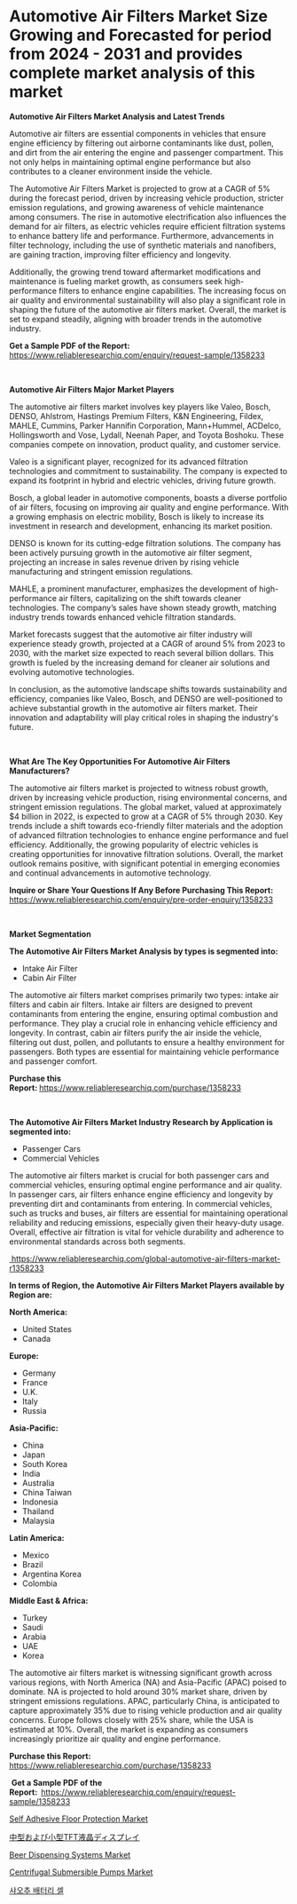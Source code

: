 <p><h1>Automotive Air Filters Market Size Growing and Forecasted for period from 2024 - 2031 and provides complete market analysis of this market</h1></p><p><strong>Automotive Air Filters Market Analysis and Latest Trends</strong></p>
<p><p>Automotive air filters are essential components in vehicles that ensure engine efficiency by filtering out airborne contaminants like dust, pollen, and dirt from the air entering the engine and passenger compartment. This not only helps in maintaining optimal engine performance but also contributes to a cleaner environment inside the vehicle.</p><p>The Automotive Air Filters Market is projected to grow at a CAGR of 5% during the forecast period, driven by increasing vehicle production, stricter emission regulations, and growing awareness of vehicle maintenance among consumers. The rise in automotive electrification also influences the demand for air filters, as electric vehicles require efficient filtration systems to enhance battery life and performance. Furthermore, advancements in filter technology, including the use of synthetic materials and nanofibers, are gaining traction, improving filter efficiency and longevity.</p><p>Additionally, the growing trend toward aftermarket modifications and maintenance is fueling market growth, as consumers seek high-performance filters to enhance engine capabilities. The increasing focus on air quality and environmental sustainability will also play a significant role in shaping the future of the automotive air filters market. Overall, the market is set to expand steadily, aligning with broader trends in the automotive industry.</p></p>
<p><strong>Get a Sample PDF of the Report:&nbsp;</strong> <a href="https://www.reliableresearchiq.com/enquiry/request-sample/1358233">https://www.reliableresearchiq.com/enquiry/request-sample/1358233</a></p>
<p>&nbsp;</p>
<p><strong>Automotive Air Filters Major Market Players</strong></p>
<p><p>The automotive air filters market involves key players like Valeo, Bosch, DENSO, Ahlstrom, Hastings Premium Filters, K&N Engineering, Fildex, MAHLE, Cummins, Parker Hannifin Corporation, Mann+Hummel, ACDelco, Hollingsworth and Vose, Lydall, Neenah Paper, and Toyota Boshoku. These companies compete on innovation, product quality, and customer service.</p><p>Valeo is a significant player, recognized for its advanced filtration technologies and commitment to sustainability. The company is expected to expand its footprint in hybrid and electric vehicles, driving future growth.</p><p>Bosch, a global leader in automotive components, boasts a diverse portfolio of air filters, focusing on improving air quality and engine performance. With a growing emphasis on electric mobility, Bosch is likely to increase its investment in research and development, enhancing its market position.</p><p>DENSO is known for its cutting-edge filtration solutions. The company has been actively pursuing growth in the automotive air filter segment, projecting an increase in sales revenue driven by rising vehicle manufacturing and stringent emission regulations.</p><p>MAHLE, a prominent manufacturer, emphasizes the development of high-performance air filters, capitalizing on the shift towards cleaner technologies. The company’s sales have shown steady growth, matching industry trends towards enhanced vehicle filtration standards.</p><p>Market forecasts suggest that the automotive air filter industry will experience steady growth, projected at a CAGR of around 5% from 2023 to 2030, with the market size expected to reach several billion dollars. This growth is fueled by the increasing demand for cleaner air solutions and evolving automotive technologies.</p><p>In conclusion, as the automotive landscape shifts towards sustainability and efficiency, companies like Valeo, Bosch, and DENSO are well-positioned to achieve substantial growth in the automotive air filters market. Their innovation and adaptability will play critical roles in shaping the industry's future.</p></p>
<p>&nbsp;</p>
<p><strong>What Are The Key Opportunities For Automotive Air Filters Manufacturers?</strong></p>
<p><p>The automotive air filters market is projected to witness robust growth, driven by increasing vehicle production, rising environmental concerns, and stringent emission regulations. The global market, valued at approximately $4 billion in 2022, is expected to grow at a CAGR of 5% through 2030. Key trends include a shift towards eco-friendly filter materials and the adoption of advanced filtration technologies to enhance engine performance and fuel efficiency. Additionally, the growing popularity of electric vehicles is creating opportunities for innovative filtration solutions. Overall, the market outlook remains positive, with significant potential in emerging economies and continual advancements in automotive technology.</p></p>
<p><strong>Inquire or Share Your Questions If Any Before Purchasing This Report:</strong> <a href="https://www.reliableresearchiq.com/enquiry/pre-order-enquiry/1358233">https://www.reliableresearchiq.com/enquiry/pre-order-enquiry/1358233</a></p>
<p>&nbsp;</p>
<p><strong>Market Segmentation</strong></p>
<p><strong>The Automotive Air Filters Market Analysis by types is segmented into:</strong></p>
<p><ul><li>Intake Air Filter</li><li>Cabin Air Filter</li></ul></p>
<p><p>The automotive air filters market comprises primarily two types: intake air filters and cabin air filters. Intake air filters are designed to prevent contaminants from entering the engine, ensuring optimal combustion and performance. They play a crucial role in enhancing vehicle efficiency and longevity. In contrast, cabin air filters purify the air inside the vehicle, filtering out dust, pollen, and pollutants to ensure a healthy environment for passengers. Both types are essential for maintaining vehicle performance and passenger comfort.</p></p>
<p><strong>Purchase this Report:&nbsp;</strong><a href="https://www.reliableresearchiq.com/purchase/1358233">https://www.reliableresearchiq.com/purchase/1358233</a></p>
<p>&nbsp;</p>
<p><strong>The Automotive Air Filters Market Industry Research by Application is segmented into:</strong></p>
<p><ul><li>Passenger Cars</li><li>Commercial Vehicles</li></ul></p>
<p><p>The automotive air filters market is crucial for both passenger cars and commercial vehicles, ensuring optimal engine performance and air quality. In passenger cars, air filters enhance engine efficiency and longevity by preventing dirt and contaminants from entering. In commercial vehicles, such as trucks and buses, air filters are essential for maintaining operational reliability and reducing emissions, especially given their heavy-duty usage. Overall, effective air filtration is vital for vehicle durability and adherence to environmental standards across both segments.</p></p>
<p><a href="https://www.reliableresearchiq.com/global-automotive-air-filters-market-r1358233">&nbsp;https://www.reliableresearchiq.com/global-automotive-air-filters-market-r1358233</a></p>
<p><strong>In terms of Region, the Automotive Air Filters Market Players available by Region are:</strong></p>
<p>
    <p> <strong> North America: </strong>
        <ul>
            <li>United States</li>
            <li>Canada</li>
        </ul>
        </p> 
    <p> <strong> Europe: </strong>
        <ul>
            <li>Germany</li>
            <li>France</li>
            <li>U.K.</li>
            <li>Italy</li>
            <li>Russia</li>
        </ul>
        </p> 
    <p> <strong> Asia-Pacific: </strong>
        <ul>
            <li>China</li>
            <li>Japan</li>
            <li>South Korea</li>
            <li>India</li>
            <li>Australia</li>
            <li>China Taiwan</li>
            <li>Indonesia</li>
            <li>Thailand</li>
            <li>Malaysia</li>
        </ul>
        </p> 
    <p> <strong> Latin America: </strong>
        <ul>
            <li>Mexico</li>
            <li>Brazil</li>
            <li>Argentina Korea</li>
            <li>Colombia</li>
        </ul>
        </p> 
    <p> <strong> Middle East & Africa: </strong>
        <ul>
            <li>Turkey</li>
            <li>Saudi</li>
            <li>Arabia</li>
            <li>UAE</li>
            <li>Korea</li>
        </ul>
    </p>
    </p>
<p><p>The automotive air filters market is witnessing significant growth across various regions, with North America (NA) and Asia-Pacific (APAC) poised to dominate. NA is projected to hold around 30% market share, driven by stringent emissions regulations. APAC, particularly China, is anticipated to capture approximately 35% due to rising vehicle production and air quality concerns. Europe follows closely with 25% share, while the USA is estimated at 10%. Overall, the market is expanding as consumers increasingly prioritize air quality and engine performance.</p></p>
<p><strong>Purchase this Report: </strong><a href="https://www.reliableresearchiq.com/purchase/1358233">https://www.reliableresearchiq.com/purchase/1358233</a></p>
<p>&nbsp;<strong>Get a Sample PDF of the Report:&nbsp;&nbsp;</strong><a href="https://www.reliableresearchiq.com/enquiry/request-sample/1358233">https://www.reliableresearchiq.com/enquiry/request-sample/1358233</a></p>
<p><strong></strong></p>
<p><p><a href="https://issuu.com/reportprime-2/docs/self-adhesive-floor-protection-mark_4a8f37c96d361d">Self Adhesive Floor Protection Market</a></p><p><a href="https://medium.com/@evekerluke2023/medium-and-small-tft-lcd-market-%E3%81%AF-%E3%82%B3%E3%82%B9%E3%83%88%E7%AE%A1%E7%90%86%E3%81%A8%E5%8A%B9%E7%8E%87%E5%90%91%E4%B8%8A%E3%82%92%E5%84%AA%E5%85%88%E3%81%97%E3%81%BE%E3%81%99-%E3%81%95%E3%82%89%E3%81%AB-%E5%A0%B1%E5%91%8A%E6%9B%B8%E3%81%AF%E5%B8%82%E5%A0%B4%E3%81%AE%E9%9C%80%E8%A6%81%E9%9D%A2%E3%81%A8%E4%BE%9B%E7%B5%A6%E9%9D%A2%E3%81%AE%E4%B8%A1%E6%96%B9%E3%82%92%E3%82%AB%E3%83%90%E3%83%BC%E3%81%97%E3%81%A6%E3%81%84%E3%81%BE%E3%81%99-medium-and-910a29f1fa2a">中型および小型TFT液晶ディスプレイ</a></p><p><a href="https://www.linkedin.com/pulse/global-beer-dispensing-systems-market-size-share-analysis-product-m3kec?trackingId=MOxC8Mh8TE6%2B9kCPpZ91Yg%3D%3D">Beer Dispensing Systems Market</a></p><p><a href="https://www.linkedin.com/pulse/booming-centrifugal-submersible-pumps-market-sector-analysis-4fhoc?trackingId=KAZdLGnzTWWtKZW7AXusNw%3D%3D">Centrifugal Submersible Pumps Market</a></p><p><a href="https://medium.com/@nettieboyle25/xiaochu-battery-cells-market-%EC%9D%98-%EA%B8%80%EB%A1%9C%EB%B2%8C-%EC%8B%9C%EC%9E%A5-%EA%B0%9C%EC%9A%94%EB%8A%94-%EC%A0%84-%EC%84%B8%EA%B3%84-%EB%B0%8F-%EC%A3%BC%EC%9A%94-%EC%8B%9C%EC%9E%A5%EC%9D%98-%EC%82%B0%EC%97%85%EC%97%90-%EC%98%81%ED%96%A5%EC%9D%84-%EB%AF%B8%EC%B9%98%EB%8A%94-%EC%A3%BC%EC%9A%94-%ED%8A%B8%EB%A0%8C%EB%93%9C%EC%97%90-%EB%8C%80%ED%95%9C-%EB%8F%85%ED%8A%B9%ED%95%9C-%EA%B4%80%EC%A0%90%EC%9D%84-%EC%A0%9C%EA%B3%B5%ED%95%A9%EB%8B%88%EB%8B%A4-2b3b1f9fc1b1">샤오추 배터리 셀</a></p></p>